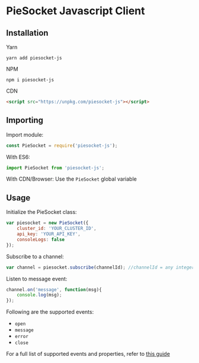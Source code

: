 # PieSocket Javascript Client

## Installation

Yarn
```
yarn add piesocket-js
```

NPM
```
npm i piesocket-js
```

CDN
```html
<script src="https://unpkg.com/piesocket-js"></script>
```

## Importing

Import module:

```javascript
const PieSocket = require('piesocket-js');
```

With ES6:
```javascript
import PieSocket from 'piesocket-js';
```

With CDN/Browser:
Use the `PieSocket` global variable

## Usage 

Initialize the PieSocket class:
```javascript
var piesocket = new PieSocket({
    cluster_id: 'YOUR_CLUSTER_ID',
    api_key: 'YOUR_API_KEY',
    consoleLogs: false  
});
```



Subscribe to a channel:
```javascript
var channel = piesocket.subscribe(channelId); //channelId = any integere b/w 1-100000
```


Listen to message event:
```javascript
channel.on('message', function(msg){
    console.log(msg);
});
```

Following are the supported events:
  - `open`
  - `message`
  - `error`
  - `close`
  

For a full list of supported events and properties, refer to [this guide](https://piesocke.com/websocket)